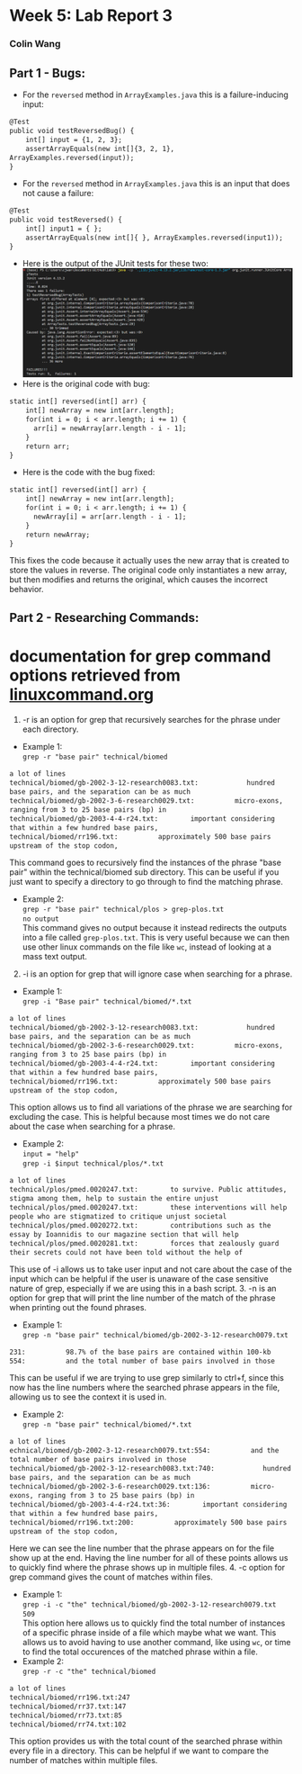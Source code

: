 # Week 5: Lab Report 3
### Colin Wang
## Part 1 - Bugs:
- For the `reversed` method in `ArrayExamples.java` this is a failure-inducing input:
```
@Test
public void testReversedBug() {
    int[] input = {1, 2, 3};
    assertArrayEquals(new int[]{3, 2, 1}, ArrayExamples.reversed(input));
}
```
- For the `reversed` method in `ArrayExamples.java` this is an input that does not cause a failure:
```
@Test
public void testReversed() {
    int[] input1 = { };
    assertArrayEquals(new int[]{ }, ArrayExamples.reversed(input1));
}
```
- Here is the output of the JUnit tests for these two: ![failure](Failure_output.png)
- Here is the original code with bug:
```
static int[] reversed(int[] arr) {
    int[] newArray = new int[arr.length];
    for(int i = 0; i < arr.length; i += 1) {
      arr[i] = newArray[arr.length - i - 1];
    }
    return arr;
}
```
- Here is the code with the bug fixed:
```
static int[] reversed(int[] arr) {
    int[] newArray = new int[arr.length];
    for(int i = 0; i < arr.length; i += 1) {
      newArray[i] = arr[arr.length - i - 1];
    }
    return newArray;
}
```
  This fixes the code because it actually uses the new array that is created to store the values in reverse. The original code only instantiates a new array, but then modifies and returns the original, which causes the incorrect behavior.

## Part 2 - Researching Commands:
# documentation for grep command options retrieved from [linuxcommand.org](https://linuxcommand.org/lc3_man_pages/grep1.html)
1. -r is an option for grep that recursively searches for the phrase under each directory.
- Example 1:  
`grep -r "base pair" technical/biomed`
```
a lot of lines
technical/biomed/gb-2002-3-12-research0083.txt:            hundred base pairs, and the separation can be as much
technical/biomed/gb-2002-3-6-research0029.txt:          micro-exons, ranging from 3 to 25 base pairs (bp) in
technical/biomed/gb-2003-4-4-r24.txt:        important considering that within a few hundred base pairs,
technical/biomed/rr196.txt:          approximately 500 base pairs upstream of the stop codon,
```
This command goes to recursively find the instances of the phrase "base pair" within the technical/biomed sub directory. This can be useful if you just want to specify a directory to go through to find the matching phrase.
- Example 2:  
`grep -r "base pair" technical/plos > grep-plos.txt`  
`no output`  
This command gives no output because it instead redirects the outputs into a file called `grep-plos.txt`. This is very useful because we can then use other linux commands on the file like `wc`, instead of looking at a mass text output.
2. -i is an option for grep that will ignore case when searching for a phrase.
- Example 1:  
`grep -i "Base pair" technical/biomed/*.txt`  
```
a lot of lines
technical/biomed/gb-2002-3-12-research0083.txt:            hundred base pairs, and the separation can be as much
technical/biomed/gb-2002-3-6-research0029.txt:          micro-exons, ranging from 3 to 25 base pairs (bp) in
technical/biomed/gb-2003-4-4-r24.txt:        important considering that within a few hundred base pairs,
technical/biomed/rr196.txt:          approximately 500 base pairs upstream of the stop codon,
```  
This option allows us to find all variations of the phrase we are searching for excluding the case. This is helpful because most times we do not care about the case when searching for a phrase.
- Example 2:  
`input = "help"`  
`grep -i $input technical/plos/*.txt`  
```
a lot of lines
technical/plos/pmed.0020247.txt:        to survive. Public attitudes, stigma among them, help to sustain the entire unjust
technical/plos/pmed.0020247.txt:        these interventions will help people who are stigmatized to critique unjust societal
technical/plos/pmed.0020272.txt:        contributions such as the essay by Ioannidis to our magazine section that will help
technical/plos/pmed.0020281.txt:        forces that zealously guard their secrets could not have been told without the help of
```  
This use of -i allows us to take user input and not care about the case of the input which can be helpful if the user is unaware of the case sensitive nature of grep, especially if we are using this in a bash script.
3. -n is an option for grep that will print the line number of the match of the phrase when printing out the found phrases.
- Example 1:  
`grep -n "base pair" technical/biomed/gb-2002-3-12-research0079.txt`  
```
231:          98.7% of the base pairs are contained within 100-kb
554:          and the total number of base pairs involved in those
```  
This can be useful if we are trying to use grep similarly to ctrl+f, since this now has the line numbers where the searched phrase appears in the file, allowing us to see the context it is used in.
- Example 2:  
`grep -n "base pair" technical/biomed/*.txt`  
``` 
a lot of lines
echnical/biomed/gb-2002-3-12-research0079.txt:554:          and the total number of base pairs involved in those
technical/biomed/gb-2002-3-12-research0083.txt:740:            hundred base pairs, and the separation can be as much
technical/biomed/gb-2002-3-6-research0029.txt:136:          micro-exons, ranging from 3 to 25 base pairs (bp) in
technical/biomed/gb-2003-4-4-r24.txt:36:        important considering that within a few hundred base pairs,
technical/biomed/rr196.txt:200:          approximately 500 base pairs upstream of the stop codon,
```
Here we can see the line number that the phrase appears on for the file show up at the end. Having the line number for all of these points allows us to quickly find where the phrase shows up in multiple files.
4. -c option for grep command gives the count of matches within files.
- Example 1:  
`grep -i -c "the" technical/biomed/gb-2002-3-12-research0079.txt`  
`509`  
This option here allows us to quickly find the total number of instances of a specific phrase inside of a file which maybe what we want. This allows us to avoid having to use another command, like using `wc`, or time to find the total occurences of the matched phrase within a file.
- Example 2:  
`grep -r -c "the" technical/biomed`
```
a lot of lines
technical/biomed/rr196.txt:247
technical/biomed/rr37.txt:147
technical/biomed/rr73.txt:85
technical/biomed/rr74.txt:102
```
This option provides us with the total count of the searched phrase within every file in a directory. This can be helpful if we want to compare the number of matches within multiple files.